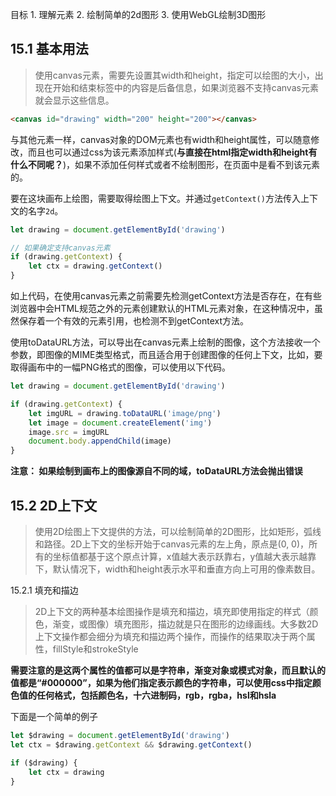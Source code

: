 目标
	1. 理解<canvas>元素
	2. 绘制简单的2d图形
	3. 使用WebGL绘制3D图形

## 15.1 基本用法

> 使用canvas元素，需要先设置其width和height，指定可以绘图的大小，出现在开始和结束标签中的内容是后备信息，如果浏览器不支持canvas元素就会显示这些信息。

``` html
<canvas id="drawing" width="200" height="200"></canvas>

```

与其他元素一样，canvas对象的DOM元素也有width和height属性，可以随意修改，而且也可以通过css为该元素添加样式(**与直接在html指定width和height有什么不同呢？**)，如果不添加任何样式或者不绘制图形，在页面中是看不到该元素的。

要在这块画布上绘图，需要取得绘图上下文。并通过`getContext()`方法传入上下文的名字`2d`。

``` javascript
let drawing = document.getElementById('drawing')

// 如果确定支持canvas元素
if (drawing.getContext) {
	let ctx = drawing.getContext()
}

```

如上代码，在使用canvas元素之前需要先检测getContext方法是否存在，在有些浏览器中会HTML规范之外的元素创建默认的HTML元素对象，在这种情况中，虽然保存着一个有效的元素引用，也检测不到getContext方法。

使用toDataURL方法，可以导出在canvas元素上绘制的图像，这个方法接收一个参数，即图像的MIME类型格式，而且适合用于创建图像的任何上下文，比如，要取得画布中的一幅PNG格式的图像，可以使用以下代码。

``` javascript
let drawing = document.getElementById('drawing')

if (drawing.getContext) {
	let imgURL = drawing.toDataURL('image/png')
	let image = document.createElement('img')
	image.src = imgURL
	document.body.appendChild(image)
}

```

**注意： 如果绘制到画布上的图像源自不同的域，toDataURL方法会抛出错误**


## 15.2 2D上下文

> 使用2D绘图上下文提供的方法，可以绘制简单的2D图形，比如矩形，弧线和路径。2D上下文的坐标开始于canvas元素的左上角，原点是(0, 0)，所有的坐标值都基于这个原点计算，x值越大表示跃靠右，y值越大表示越靠下，默认情况下，width和height表示水平和垂直方向上可用的像素数目。

15.2.1 填充和描边

> 2D上下文的两种基本绘图操作是填充和描边，填充即使用指定的样式（颜色，渐变，或图像）填充图形，描边就是只在图形的边缘画线。大多数2D上下文操作都会细分为填充和描边两个操作，而操作的结果取决于两个属性，fillStyle和strokeStyle

**需要注意的是这两个属性的值都可以是字符串，渐变对象或模式对象，而且默认的值都是“#000000”，如果为他们指定表示颜色的字符串，可以使用css中指定颜色值的任何格式，包括颜色名，十六进制码，rgb，rgba，hsl和hsla**


下面是一个简单的例子

``` javascript
let $drawing = document.getElementById('drawing')
let ctx = $drawing.getContext && $drawing.getContext()

if ($drawing) {
	let ctx = drawing
}

```


